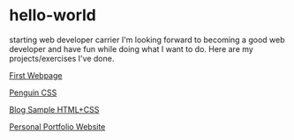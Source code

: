 # hello-world
starting web developer carrier
I'm looking forward to becoming a good web developer and have fun while doing what I want to do.
Here are my projects/exercises I've done.

[First Webpage](https://jan1hav.github.io/projects/catphotoapp.html)

[Penguin CSS](https://jan1hav.github.io/projects/penguin.html)

[Blog Sample HTML+CSS](https://jan1hav.github.io/projects/blog.html)

[Personal Portfolio Website](https://jan1hav.github.io/projects/portfolio.html)
